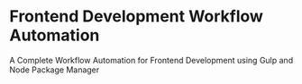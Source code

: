# Frontend Development Workflow Automation
A Complete Workflow Automation for Frontend Development using Gulp and Node Package Manager
